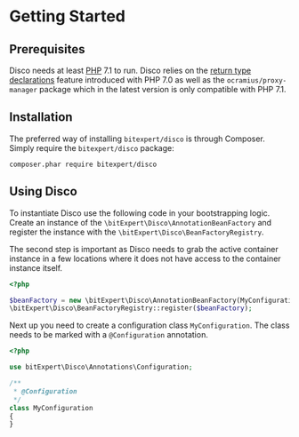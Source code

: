 # Getting Started

## Prerequisites

Disco needs at least [PHP](http://php.net) 7.1 to run. Disco relies on the [return type declarations](http://php.net/manual/en/functions.returning-values.php#functions.returning-values.type-declaration) feature introduced with PHP 7.0 as well as the `ocramius/proxy-manager` package which in the latest version is only compatible with PHP 7.1.

## Installation

The preferred way of installing `bitexpert/disco` is through Composer. Simply require the `bitexpert/disco` package:

```
composer.phar require bitexpert/disco
```

## Using Disco

To instantiate Disco use the following code in your bootstrapping logic. Create an instance of the ```\bitExpert\Disco\AnnotationBeanFactory``` and register the
instance with the ```\bitExpert\Disco\BeanFactoryRegistry```. 

The second step is important as Disco needs to grab the active container instance in a few locations where it does not have access to the container instance itself.

```php
<?php

$beanFactory = new \bitExpert\Disco\AnnotationBeanFactory(MyConfiguration::class);
\bitExpert\Disco\BeanFactoryRegistry::register($beanFactory);
```

Next up you need to create a configuration class ```MyConfiguration```. The class needs to be marked with a `@Configuration` annotation.

```php
<?php

use bitExpert\Disco\Annotations\Configuration;

/**
 * @Configuration
 */
class MyConfiguration
{
}
```
